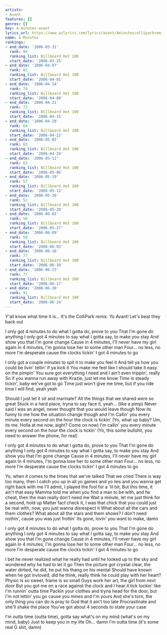```yaml
---
artists:
- Avant
features: []
genres: []
key: 4-minutes-avant
lyrics_url: https://www.azlyrics.com/lyrics/avant/4minutescolliparkremix.html
name: 4 Minutes
rankings:
- end_date: '2006-03-31'
  rank: 94
  ranking_list: Billboard Hot 100
  start_date: '2006-03-25'
- end_date: '2006-04-07'
  rank: 81
  ranking_list: Billboard Hot 100
  start_date: '2006-04-01'
- end_date: '2006-04-14'
  rank: 74
  ranking_list: Billboard Hot 100
  start_date: '2006-04-08'
- end_date: '2006-04-21'
  rank: 72
  ranking_list: Billboard Hot 100
  start_date: '2006-04-15'
- end_date: '2006-04-28'
  rank: 64
  ranking_list: Billboard Hot 100
  start_date: '2006-04-22'
- end_date: '2006-05-05'
  rank: 65
  ranking_list: Billboard Hot 100
  start_date: '2006-04-29'
- end_date: '2006-05-12'
  rank: 63
  ranking_list: Billboard Hot 100
  start_date: '2006-05-06'
- end_date: '2006-05-19'
  rank: 57
  ranking_list: Billboard Hot 100
  start_date: '2006-05-13'
- end_date: '2006-05-26'
  rank: 52
  ranking_list: Billboard Hot 100
  start_date: '2006-05-20'
- end_date: '2006-06-02'
  rank: 58
  ranking_list: Billboard Hot 100
  start_date: '2006-05-27'
- end_date: '2006-06-09'
  rank: 58
  ranking_list: Billboard Hot 100
  start_date: '2006-06-03'
- end_date: '2006-06-16'
  rank: 77
  ranking_list: Billboard Hot 100
  start_date: '2006-06-10'
- end_date: '2006-06-23'
  rank: 77
  ranking_list: Billboard Hot 100
  start_date: '2006-06-17'
- end_date: '2006-06-30'
  rank: 91
  ranking_list: Billboard Hot 100
  start_date: '2006-06-24'
---
```



Y'all know what time it is... It's the ColliPark remix. Yo Avant! Let's beat they back out


I only got 4 minutes to do what I gotta do, prove to you
That I'm gone do anything
I only got 4 minutes to say what I gotta say, to make you stay
And show you that I'm gone change
Cause in 4 minutes, I'll never have my girl again
In 4 minutes, I'm gonna lose her to some other man
Four... no less, no more
I'm desperate cause the clocks tickin'
I got 4 minutes to go


I only got a couple minutes to spit it to make you feel it
And tell ya how you could be livin' tellin' if ya kick it
You make me feel like I should take it easy on the pimpin'
You sure got everything I need and I ain't even trippin', really
So if you wanna run away with Krazie, just let me know
Time is steady tickin', baby we've got to go
Time just won't give me time, but if you ride time I will find, yeah yeah


Should I just let it sit and marinate?
All the things that we shared were so great
Stuck in a hard place, tryna to say face it, yeah... (like a pimp)
Never said I was an angel, never thought that you would leave though
Now its funny to me how the situation change though and I'm
Callin' you every minute every second on the hour the clock is tickin'
(Yo, what up baby? Um, its me. Holla at me now, aight? Come on now)
I'm callin' you every minute every second on the hour the clock is tickin'
(Yo, this some bullshit, you need to answer the phone, for real)

I only got 4 minutes to do what I gotta do, prove to you
That I'm gone do anything
I only got 4 minutes to say what I gotta say, to make you stay
And show you that I'm gone change
Cause in 4 minutes, I'll never have my girl again
In 4 minutes, I'm gonna lose her to some other man
Four... no less, no more
I'm desperate cause the clocks tickin'
I got 4 minutes to go


Yo, when it comes to the times that we've talked
That we cried
There is way too many, then I catch you up in all yo games and yo lies and you wanna get right back with me
I'll admit, I played the fool for a 'lil bit, But this time, it ain't that easy
Mamma told me when you find a man to be with, and he cheat, then the man really don't need me
Wait a minute, let me just think for a second, hold up
Matter fact check it, I was that chick that you could just be real with, now, you just wanna disrespect it
What about all the cars and them clothes?
What about all the stars and them shows?
I don't need nothin', cause you was just frottin'
Its gone, lovin' you want to make, damn


I only got 4 minutes to do what I gotta do, prove to you
That I'm gone do anything
I only got 4 minutes to say what I gotta say, to make you stay
And show you that I'm gone change
Cause in 4 minutes, I'll never have my girl again
In 4 minutes, I'm gonna lose her to some other man
Four... no less, no more
I'm desperate cause the clocks tickin'
I got 4 minutes to go


I bet he never realized what he really had until he looked up to the sky and wondered why he had to let it go
Then the picture got crystal clear, the water dirtied, he did, he put his thang on his mental
Should have known when he got invloved, did he think, really think he could play with her heart?
Physic is so sweet, frame is so small
Guys work her art, the girl from next door
But you got me on a race against the clock and I hear it tick tockin' like I'm runnin' outta time
Packin your clothes and tryna head for the door, but I'm not lettin' you go cause you mines and I'm yours
And she's torn, the only thing you can do is pray to God that it ain't too late
Procrastinate and she'll shake the place
You've got about 4 seconds to state your case


I'm outta time (outta time), gotta say what's on my mind (what's on my mind, baby)
Just to keep you in my life
Oh... damn
I'm outta time (it's some real G shit, damn)



